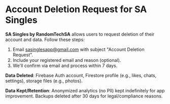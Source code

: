 # Account Deletion Request for SA Singles

**SA Singles by RandomTechSA** allows users to request deletion of their account and data. Follow these steps:

1. Email sasinglesapp@gmail.com with subject "Account Deletion Request".
2. Include your registered email and reason (optional).
3. We'll confirm via email and process within 7 days.

**Data Deleted**: Firebase Auth account, Firestore profile (e.g., likes, chats, settings), storage files (e.g., photos).

**Data Kept/Retention**: Anonymized analytics (no PII) kept indefinitely for app improvement. Backups deleted after 30 days for legal/compliance reasons.
